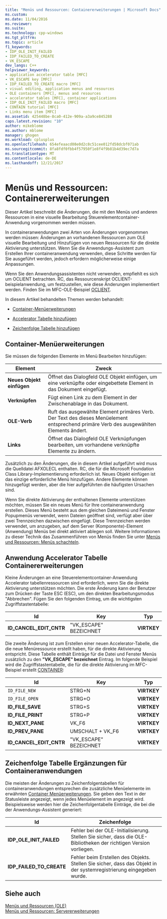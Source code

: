 ```yaml
---
title: "Menüs und Ressourcen: Containererweiterungen | Microsoft Docs"
ms.custom: 
ms.date: 11/04/2016
ms.reviewer: 
ms.suite: 
ms.technology: cpp-windows
ms.tgt_pltfrm: 
ms.topic: article
f1_keywords:
- IDP_OLE_INIT_FAILED
- IDP_FAILED_TO_CREATE
- VK_ESCAPE
dev_langs: C++
helpviewer_keywords:
- application accelerator table [MFC]
- VK_ESCAPE key [MFC]
- IDP_FAILED_TO_CREATE macro [MFC]
- visual editing, application menus and resources
- OLE containers [MFC], menus and resources
- accelerator tables [MFC], container applications
- IDP_OLE_INIT_FAILED macro [MFC]
- CONTAIN tutorial [MFC]
- Links menu item [MFC]
ms.assetid: 425448be-8ca0-412e-909a-a3a9ce845288
caps.latest.revision: "10"
author: mikeblome
ms.author: mblome
manager: ghogen
ms.workload: cplusplus
ms.openlocfilehash: 654efeaacd08e0d2c8c51cee012fd58dcbf071ab
ms.sourcegitcommit: 8fa8fdf0fbb4f57950f1e8f4f9b81b4d39ec7d7a
ms.translationtype: MT
ms.contentlocale: de-DE
ms.lasthandoff: 12/21/2017
---
```

# <a name="menus-and-resources-container-additions"></a>Menüs und Ressourcen: Containererweiterungen
Dieser Artikel beschreibt die Änderungen, die mit den Menüs und anderen Ressourcen in eine visuelle Bearbeitung Steuerelementcontainer-Anwendung vorgenommen werden müssen.  
  
 In containeranwendungen zwei Arten von Änderungen vorgenommen werden müssen: Änderungen an vorhandenen Ressourcen zum OLE visuelle Bearbeitung und Hinzufügen von neuen Ressourcen für die direkte Aktivierung unterstützen. Wenn Sie die Anwendungs-Assistent zum Erstellen Ihrer containeranwendung verwenden, diese Schritte werden für Sie ausgeführt werden, jedoch erfordern möglicherweise einige Anpassungen.  
  
 Wenn Sie den Anwendungsassistenten nicht verwenden, empfiehlt es sich um OCLIENT betrachten. RC, das Ressourcenskript OCLIENT-beispielanwendung, um festzustellen, wie diese Änderungen implementiert werden. Finden Sie im MFC-OLE-Beispiel [OCLIENT](../visual-cpp-samples.md).  
  
 In diesem Artikel behandelten Themen werden behandelt:  
  
-   [Container-Menüerweiterungen](#_core_container_menu_additions)  
  
-   [Accelerator Tabelle hinzufügen](#_core_container_application_accelerator_table_additions)  
  
-   [Zeichenfolge Tabelle hinzufügen](#_core_string_table_additions_for_container_applications)  
  
##  <a name="_core_container_menu_additions"></a>Container-Menüerweiterungen  
 Sie müssen die folgenden Elemente im Menü Bearbeiten hinzufügen:  
  
|Element|Zweck|  
|----------|-------------|  
|**Neues Objekt einfügen**|Öffnet das Dialogfeld OLE Objekt einfügen, um eine verknüpfte oder eingebettete Element in das Dokument eingefügt.|  
|**Verknüpfen**|Fügt einen Link zu dem Element in der Zwischenablage in das Dokument.|  
|**OLE-Verb**|Ruft das ausgewählte Element primäres Verb. Der Text des dieses Menüelement entsprechend primäre Verb des ausgewählten Elements ändert.|  
|**Links**|Öffnet das Dialogfeld OLE Verknüpfungen bearbeiten, um vorhandene verknüpfte Elemente zu ändern.|  
  
 Zusätzlich zu den Änderungen, die in diesem Artikel aufgeführt wird muss die Quelldatei AFXOLECL enthalten. RC, die für die Microsoft Foundation Class Library-Implementierung erforderlich ist. Neues Objekt einfügen ist das einzige erforderliche Menü hinzufügen. Andere Elemente können hinzugefügt werden, aber die hier aufgeführten die häufigsten Ursachen sind.  
  
 Wenn Sie direkte Aktivierung der enthaltenen Elemente unterstützen möchten, müssen Sie ein neues Menü für Ihre containeranwendung erstellen. Dieses Menü besteht aus dem gleichen Dateimenü und Fenster Popupmenüs verwendet, wenn Dateien geöffnet sind, verfügt aber über zwei Trennzeichen dazwischen eingefügt. Diese Trennzeichen werden verwendet, um anzugeben, auf dem Server (Komponente)-Element (Anwendung) Menüs bei direkt aktiviert ablegen soll. Weitere Informationen zu dieser Technik das Zusammenführen von Menüs finden Sie unter [Menüs und Ressourcen: Menüs schachteln](../mfc/menus-and-resources-menu-merging.md).  
  
##  <a name="_core_container_application_accelerator_table_additions"></a>Anwendung Accelerator Tabelle Containererweiterungen  
 Kleine Änderungen an eine Steuerelementcontainer-Anwendung Accelerator tabellenressourcen sind erforderlich, wenn Sie die direkte Aktivierung unterstützen möchten. Die erste Änderung kann der Benutzer zum Drücken der Taste ESC (ESC), um den direkten Bearbeitungsmodus "Abbrechen". Fügen Sie den folgenden Eintrag, um die wichtigsten Zugriffstastentabelle:  
  
|Id|Key|Typ|  
|--------|---------|----------|  
|**ID_CANCEL_EDIT_CNTR**|"VK_ESCAPE" BEZEICHNET|**VIRTKEY**|  
  
 Die zweite Änderung ist zum Erstellen einer neuen Accelerator-Tabelle, die die neue Menüressource erstellt haben, für die direkte Aktivierung entspricht. Diese Tabelle enthält Einträge für die Datei und Fenster Menüs zusätzlich zu den **"VK_ESCAPE" bezeichnet** Eintrag. Im folgende Beispiel wird die Zugriffstastentabelle, die für die direkte Aktivierung im MFC-Beispiel erstellt [CONTAINER](../visual-cpp-samples.md):  
  
|Id|Key|Typ|  
|--------|---------|----------|  
|`ID_FILE_NEW`|STRG+N|**VIRTKEY**|  
|`ID_FILE_OPEN`|STRG+O|**VIRTKEY**|  
|**ID_FILE_SAVE**|STRG+S|**VIRTKEY**|  
|**ID_FILE_PRINT**|STRG+P|**VIRTKEY**|  
|**ID_NEXT_PANE**|VK_F6|**VIRTKEY**|  
|**ID_PREV_PANE**|UMSCHALT + VK_F6|**VIRTKEY**|  
|**ID_CANCEL_EDIT_CNTR**|"VK_ESCAPE" BEZEICHNET|**VIRTKEY**|  
  
##  <a name="_core_string_table_additions_for_container_applications"></a>Zeichenfolge Tabelle Ergänzungen für Containeranwendungen  
 Die meisten der Änderungen zu Zeichenfolgentabellen für containeranwendungen entsprechen die zusätzliche Menüelemente im erwähnten [Container Menüerweiterungen](#_core_container_menu_additions). Sie geben den Text in der Statusleiste angezeigt, wenn jedes Menüelement im angezeigt wird. Beispielsweise werden hier die Zeichenfolgentabelle Einträge, die bei die der Anwendungs-Assistent generiert:  
  
|Id|Zeichenfolge|  
|--------|------------|  
|**IDP_OLE_INIT_FAILED**|Fehler bei der OLE-Initialisierung. Stellen Sie sicher, dass die OLE-Bibliotheken der richtigen Version vorliegen.|  
|**IDP_FAILED_TO_CREATE**|Fehler beim Erstellen des Objekts. Stellen Sie sicher, dass das Objekt in der systemregistrierung eingegeben wurde.|  
  
## <a name="see-also"></a>Siehe auch  
 [Menüs und Ressourcen (OLE)](../mfc/menus-and-resources-ole.md)   
 [Menüs und Ressourcen: Servererweiterungen](../mfc/menus-and-resources-server-additions.md)

